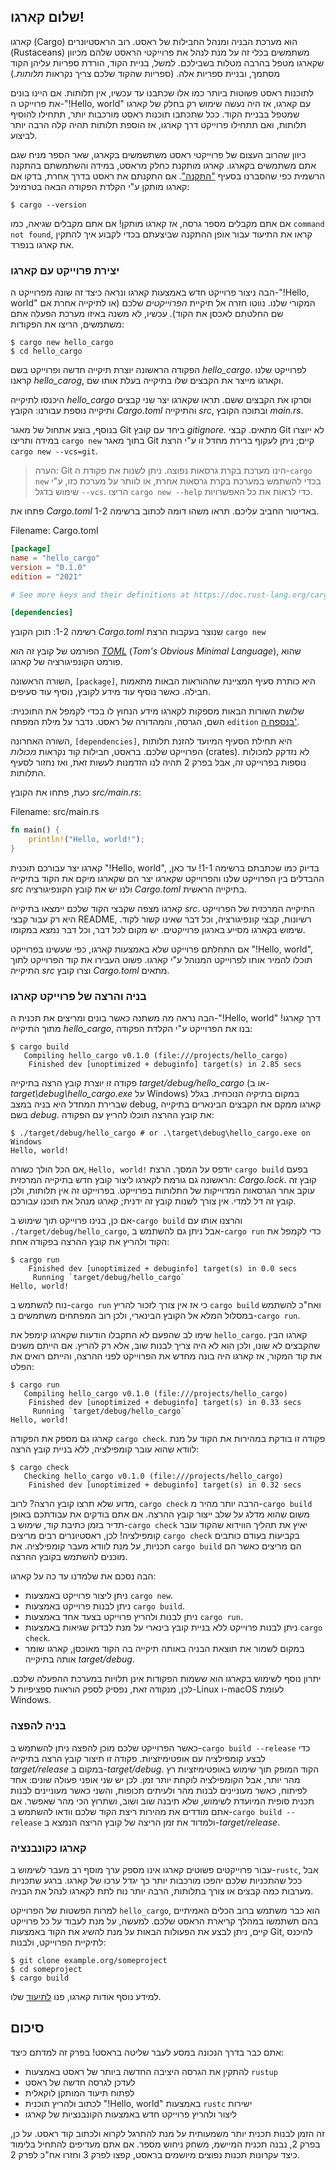 ## שלום קארגו!

קארגו (Cargo) הוא מערכת הבניה ומנהל החבילות של ראסט. רוב הראסטיונרים (Rustaceans) משתמשים בכלי זה על מנת לנהל את פרוייקטי הראסט שלהם מכיוון שקארגו מטפל בהרבה מטלות בשבילכם. למשל, בניית הקוד, הורדת ספריות עליהן הקוד מסתמך, ובניית ספריות אלה. (ספריות שהקוד שלכם צריך נקראות *תלותות*.)

לתוכנות ראסט פשוטות ביותר כמו אלו שכתבנו עד עכשיו, אין תלותות. אם היינו בונים את פרוייקט ה-"!Hello, world" עם קארגו, אז היה נעשה שימוש רק בחלק של קארגו שמטפל בבניית הקוד. ככל שתכתבו תוכנות ראסט מורכבות יותר, תתחילו להוסיף תלותות, ואם תתחילו פרוייקט דרך קארגו, אז הוספת תלותות תהיה קלה הרבה יותר לביצוע.

כיוון שהרוב העצום של פרוייקטי ראסט משתשמשים בקארגו, שאר הספר מניח שגם אתם משתמשים בקארגו. קארגו מותקנת כחלק מראסט, במידה והשתמשתם בהתקנה הרשמית כפי שהסברנו בסעיף ["התקנה"][installation]<!-- ignore -->. אם התקנתם את ראסט בדרך אחרת, בדקו אם קארגו מותקן ע"י הקלדת הפקודה הבאה בטרמינל:

```console
$ cargo --version
```

אם אתם מקבלים מספר גרסה, אז קארגו מותקן! אם אתם מקבלים שגיאה, כמו `command
not found`, קראו את התיעוד עבור אופן ההתקנה שביצעתם בכדי לקבוע איך להתקין את קארגו בנפרד.

### יצירת פרוייקט עם קארגו

הבה ניצור פרוייקט חדש באמצעות קארגו ונראה כיצד זה שונה מפרוייקט ה-"!Hello, world" המקורי שלנו. נווטו חזרה אל תיקיית *הפרוייקטים* שלכם (או לתיקייה אחרת אם שם החלטתם לאכסן את הקוד). עכשיו, לא משנה באיזו מערכת הפעלה אתם משתמשים, הריצו את הפקודות:

```console
$ cargo new hello_cargo
$ cd hello_cargo
```

הפקודה הראשונה יוצרת תיקייה חדשה ופרוייקט בשם *hello_cargo*. לפרוייקט שלנו קראנו *hello_carog*, וקארגו מייצר את הקבצים שלו בתיקייה בעלת אותו שם.

היכנסו לתיקייה *hello_cargo* וסרקו את הקבצים ששם. תראו שקארגו יצר שני קבצים ותיקייה נוספת עבורנו: הקובץ *Cargo.toml* והתיקייה *src*, ובתוכה הקובץ *main.rs*.

בנוסף, בוצע אתחול של מאגר Git ביחד עם קובץ *gitignore.* מתאים. קבצי Git לא ייוצרו במידה ותריצו `cargo new` בתוך מאגר Git קיים; ניתן לעקוף ברירת מחדל זו ע"י הרצת `cargo new --vcs=git`.

> הערה: Git הינו מערכת בקרת גרסאות נפוצה. ניתן לשנות את פקודת ה-`cargo new` בכדי להשתמש במערכת בקרת גרסאות אחרת, או לוותר על מערכת כזו, ע"י שימוש בדגל `--vcs`. הריצו `cargo new --help` כדי לראות את כל האפשרויות.

פתחו את *Cargo.toml* באדיטור החביב עליכם. תראו משהו דומה לכתוב ברשימה 1-2.

<span class="filename">Filename: Cargo.toml</span>

```toml
[package]
name = "hello_cargo"
version = "0.1.0"
edition = "2021"

# See more keys and their definitions at https://doc.rust-lang.org/cargo/reference/manifest.html

[dependencies]
```


<span class="caption">רשימה 1-2: תוכן הקובץ *Cargo.toml* שנוצר בעקבות הרצת `cargo new`</span>

הפורמט של קובץ זה הוא [*TOML*][toml]<!-- ignore --> (*Tom's Obvious Minimal Language*), שהוא פורמט הקונפיגורציה של קארגו.

השורה הראשונה, `[package]`, היא כותרת סעיף המציינת שההוראות הבאות מתאמות חבילה. כאשר נוסיף עוד מידע לקובץ, נוסיף עוד סעיפים.

שלושת השורות הבאות מספקות לקארגו מידע הנחוץ לו בכדי לקמפל את התוכנית: השם, הגרסה, והמהדורה של ראסט. נדבר על מילת המפתח `edition` [בנספח ה'][appendix-e]<!-- ignore -->.

השורה האחרונה, `[dependencies]`, היא תחילת הסעיף המיועד להזנת תלותות הפרוייקט שלכם. בראסט, חבילות קוד נקראות *מכולות* (crates). לא נזדקק למכולות נוספות בפרוייקט זה, אבל בפרק 2 תהיה לנו הזדמנות לעשות זאת, ואז נחזור לסעיף התלותות.

כעת, פתחו את הקובץ *src/main.rs*:

<span class="filename">Filename: src/main.rs</span>

```rust
fn main() {
    println!("Hello, world!");
}
```

קארגו יצר עבורכם תוכנית "!Hello, world", בדיוק כמו שכתבתם ברשימה 1-1! עד כאן, ההבדלים בין הפרוייקט שלנו והפרוייקט שקארגו יצר הם שקארגו מיקם את הקוד בתיקייה *src* ולנו יש את קובץ הקונפיגורציה *Cargo.toml* בתיקייה הראשית.

קארגו מצפה שקבצי הקוד שלכם יימצאו בתיקייה *src*. התיקייה המרכזית של הפרוייקט היא רק עבור קבצי README, רשיונות, קבצי קונפיגורציה, וכל דבר שאינו קשור לקוד. שימוש בקארגו מסייע בארגון פרוייקטים. יש מקום לכל דבר, וכל דבר נמצא במקומו.

אם התחלתם פרוייקט שלא באמצעות קארגו, כפי שעשינו בפרוייקט "!Hello, world", תוכלו להמיר אותו לפרוייקט המנוהל ע"י קארגו. פשוט העבירו את קוד הפרוייקט לתוך התיקייה *src* וצרו קובץ *Cargo.toml* מתאים.

### בניה והרצה של פרוייקט קארגו

הבה נראה מה משתנה כאשר בונים ומריצים את תכנית ה-"!Hello, world" דרך קארגו! מתוך התיקייה *hello_cargo*, בנו את הפרוייקט ע"י הקלדת הפקודה:

```console
$ cargo build
   Compiling hello_cargo v0.1.0 (file:///projects/hello_cargo)
    Finished dev [unoptimized + debuginfo] target(s) in 2.85 secs
```

פקודה זו יוצרת קובץ הרצה בתיקייה *target/debug/hello_cargo* (או ב-*target\debug\hello_cargo.exe* על Windows) במקום בתיקיה הנוכחית. בגלל שברירת המחדל היא בניה במצב debug, קארגו ממקם את הקבצים הבינארים בתיקייה בשם *debug*. את קובץ ההרצה תוכלו להריץ עם הפקודה:

```console
$ ./target/debug/hello_cargo # or .\target\debug\hello_cargo.exe on Windows
Hello, world!
```

אם הכל הולך כשורה, `Hello, world!` יודפס על המסך. הרצת `cargo build` בפעם הראשונה גם גורמת לקארגו ליצור קובץ חדש בתיקייה המרכזית: *Cargo.lock*. קובץ זה עוקב אחר הגרסאות המדוייקות של התלותות בפרוייקט. בפרוייקט זה אין תלותות, ולכן קובץ זה דל למדי. אין צורך לשנות קובץ זה ידנית; קארגו מנהל את תוכנו עבורכם.

אם כן, בנינו פרוייקט תוך שימוש ב-`cargo build` והרצנו אותו עם `./target/debug/hello_cargo`, אבל ניתן גם להשתמש ב-`cargo run` כדי לקמפל את הקוד ולהריץ את קובץ ההרצה בפקודה אחת:

```console
$ cargo run
    Finished dev [unoptimized + debuginfo] target(s) in 0.0 secs
     Running `target/debug/hello_cargo`
Hello, world!
```

נוח להשתמש ב-`cargo run` כי אז אין צורך לזכור להריץ `cargo build` ואח"כ להשתמש במסלול המלא אל הקובץ הבינארי, ולכן רוב המפתחים משתמשים ב-`cargo run`.

שימו לב שהפעם לא התקבלו הודעות שקארגו קימפל את `hello_cargo`. קארגו הבין שהקבצים לא שונו, ולכן הוא לא היה צריך לבנות שוב, אלא רק להריץ. אם הייתם משנים את קוד המקור, אז קארגו היה בונה מחדש את הפרוייקט לפני ההרצה, והייתם רואים את הפלט:

```console
$ cargo run
   Compiling hello_cargo v0.1.0 (file:///projects/hello_cargo)
    Finished dev [unoptimized + debuginfo] target(s) in 0.33 secs
     Running `target/debug/hello_cargo`
Hello, world!
```

קארגו גם מספק את הפקודה `cargo check`. פקודה זו בודקת במהירות את הקוד על מנת לוודא שהוא עובר קומפילציה, ללא בניית קובץ הרצה:

```console
$ cargo check
   Checking hello_cargo v0.1.0 (file:///projects/hello_cargo)
    Finished dev [unoptimized + debuginfo] target(s) in 0.32 secs
```

מדוע שלא תרצו קובץ הרצה? לרוב, `cargo check` הרבה יותר מהיר מ-`cargo build` משום שהוא מדלג על שלב ייצור קובץ ההרצה. אם אתם בודקים את עבודתכם באופן תדיר בזמן כתיבת קוד, שימוש ב-`cargo check` יאיץ את תהליך הווידוא שהקוד עובר קומפילציה! לכן, ראסטיונרים רבים מריצים `cargo check` בקביעות בעודם כותבים תכניות, על מנת לוודא מעבר קומפילציה. את `cargo build` הם מריצים כאשר הם מוכנים להשתמש בקובץ ההרצה.

הבה נסכם את שלמדנו עד כה על קארגו:

* ניתן ליצור פרוייקט באמצעות `cargo new`.
* ניתן לבנות פרוייקט באמצעות `cargo build`.
* ניתן לבנות ולהריץ פרוייקט בצעד אחד באמצעות `cargo run`.
* ניתן לבנות פרוייקט ללא בניית קובץ בינארי על מנת לבדוק שגיאות באמצעות `cargo check`.
* במקום לשמור את תוצאת הבניה באותה תיקייה בה הקוד מאוכסן, קארגו שומר אותה בתיקייה *target/debug*.

יתרון נוסף לשימוש בקארגו הוא ששמות הפקודות אינן תלויות במערכת ההפעלה שלכם. לכן, מנקודה זאת, נפסיק לספק הוראות ספציפיות ל-Linux ו-macOS לעומת Windows.

### בניה להפצה

כאשר הפרוייקט שלכם מוכן להפצה ניתן להשתמש ב-`cargo build --release` כדי לבצע קומפילציה עם אופטימיזציות. פקודה זו תיצור קובץ הרצה בתיקייה *target/release* במקום ב-*target/debug*. הקוד המופק תוך שימוש באופטימיזציות רץ מהר יותר, אבל הקומפילציה לוקחת יותר זמן. לכן יש שני אופני פעולה שונים: אחד לפיתוח, כאשר מעוניינים לבנות מהר ולעיתים תכופות, והשני כאשר מעוניינים לבנות תכנית סופית המיועדת לשימוש, שלא תיבנה שוב ושוב, ושתרוץ הכי מהר שאפשר. אם אתם מודדים את מהירות ריצת הקוד שלכם וודאו להשתמש ב-`cargo build --release` ולמדוד את זמן הריצה של קובץ הריצה הנמצא ב-*target/release*.

### קארגו כקונבנציה

עבור פרוייקטים פשוטים קארגו אינו מספק ערך מוסף רב מעבר לשימוש ב-`rustc`, אבל ככל שהתכניות שלכם יהפכו מורכבות יותר כך יגדל ערכו של קארגו. ברגע שתכניות מערבות כמה קבצים או צורך בתלותות, הרבה יותר נוח לתת לקארגו לנהל את הבניה.

למרות הפשטות של הפרוייקט `hello_cargo`, הוא כבר משתמש ברוב הכלים האמיתיים בהם תשתמשו במהלך קריארת הראסט שלכם. למעשה, על מנת לעבוד על כל פרוייקט קיים, ניתן לבצע את הפעולות הבאות על מנת להשיג את הקוד באמצעות Git, להיכנס לתיקיית הפרוייקט, ולבנות:

```console
$ git clone example.org/someproject
$ cd someproject
$ cargo build
```

למידע נוסף אודות קארגו, פנו [לתיעוד][cargo] שלו.

## סיכום

אתם כבר בדרך הנכונה במסע לעבר שליטה בראסט! בפרק זה למדתם כיצד:

* להתקין את הגרסה היציבה החדשה ביותר של ראסט באמצעות `rustup`
* לעדכן לגרסה חדשה של ראסט
* לפתוח תיעוד המותקן לוקאלית
* לכתוב ולהריץ תוכנית "!Hello, world" באמצעות `rustc` ישירות
* ליצור ולהריץ פרוייקט חדש באמצעות הקונבנציות של קארגו

זה הזמן לבנות תכנית יותר משמעותית על מנת להתרגל לקרוא ולכתוב קוד ראסט. על כן, בפרק 2, נבנה תכנית המיישמ, משחק ניחוש מספר. אם אתם מעדיפים להתחיל בלימוד כיצד עקרונות תכנות נפוצים מיושמים בראסט, קפצו לפרק 3 וחזרו אח"כ לפרק 2.

[installation]: ch01-01-installation.html#installation
[toml]: https://toml.io
[appendix-e]: appendix-05-editions.html
[cargo]: https://doc.rust-lang.org/cargo/
